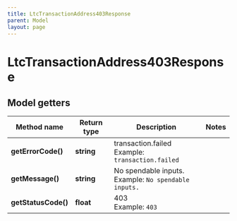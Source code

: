 ```yaml
---
title: LtcTransactionAddress403Response
parent: Model
layout: page
---
```


# LtcTransactionAddress403Response

## Model getters

Method name | Return type | Description | Notes
------------ | ------------- | ------------- | -------------
**getErrorCode()** | **string** | transaction.failed <br>Example: `transaction.failed` |
**getMessage()** | **string** | No spendable inputs. <br>Example: `No spendable inputs.` |
**getStatusCode()** | **float** | 403 <br>Example: `403` |

